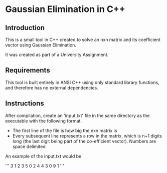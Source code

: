 Gaussian Elimination in C++
============================

Introduction
------------

This is a small tool in C++ created to solve an nxn matrix and its coefficient vector using Gaussian Elimination. 

It was created as part of a University Assignment.

Requirements
-------------

This tool is built entirely in ANSI C++ using only standard library functions, and therefore has no external dependencies.

Instructions
------------

After compilation, create an 'input.txt' file in the same directory as the executable with the following format.

* The first line of the file is how big the nxn matrix is
* Every subsequent line represents a row in the matrix, which is n+1 digits long (the last digit being part of the co-efficient vector). Numbers are space delimited

An example of the input.txt would be

'''
3
1 2 3 5
0 2 4 4
3 0 9 1
'''


